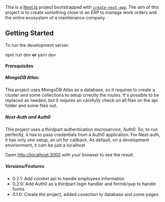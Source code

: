 This is a [Next.js](https://nextjs.org/) project bootstrapped with [`create-next-app`](https://github.com/vercel/next.js/tree/canary/packages/create-next-app).
The aim of this project is to create something close to an ERP to manage work orders and the entire ecosystem of a maintenance company

## Getting Started

To run the development server:

npm run dev **or** yarn dev

#### Prerequisites

##### _MongoDB Atlas_:

This project uses MongoDB Atlas as a database, so it requires to create a cluster and some collections to setup crrectly the routes. It's possible to be replaced as needed, but it requres an carefully check on all files on the api folder and some files out.

##### _Next-Auth_ and _Auth0_

This project uses a thirdpart authentication microservice, Auth0. So, to run perfectly, it has to pass credentials from a Auth0 application. For Next-auth, it has only one setup, an url for callback. As default, on a development envirionment, it cam be just a localhost

Open [http://localhost:3000](http://localhost:3000) with your browser to see the result.

##### Versions/Features

-  0.2.1: Add context api to handle employees information
-  0.2.0: Add Auth0 as a thirdpart login handler and formik/yup to handle forms
-  0.1.0: Create the project, added conection to database and some pages
